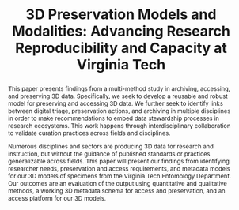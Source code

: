 ---
abstract: 'This paper presents findings from a multi-method study in archiving, accessing,
  and preserving 3D data. Specifically, we seek to develop a reusable and robust model
  for preserving and accessing 3D data. We further seek to identify links between
  digital triage, preservation actions, and archiving in multiple disciplines in order
  to make recommendations to embed data stewardship processes in research ecosystems.
  This work happens through interdisciplinary collaboration to validate curation practices
  across fields and disciplines.


  Numerous disciplines and sectors are producing 3D data for research and instruction,
  but without the guidance of published standards or practices generalizable across
  fields. This paper will present our findings from identifying researcher needs,
  preservation and access requirements, and metadata models for our 3D models of specimens
  from the Virginia Tech Entomology Department. Our outcomes are an evaluation of
  the output using quantitative and qualitative methods, a working 3D metadata schema
  for access and preservation, and an access platform for our 3D models.

  '
creators:
- Kinnaman, Alex
- Saverot, Maureen
- Chen, Yinlin
- Long, Kara
- Polys, Nicholas
- Nesbit, Sterling
- Stocker, Michelle
- Xiao, Shuhai
- Hall, Nathan
date: null
document_url: https://services.phaidra.univie.ac.at/api/object/o:1424939/download
grand_parent: iPRES
institutions:
- Virginia Tech
keywords:
- digital preservation
- 3d curation
- 3d access
- 3d metadata
- 3d modeling
landing_page_url: https://phaidra.univie.ac.at/o:1424939
language: eng
layout: publication
license: CC BY 4.0 International
notes_url: null
parent: iPRES 2021
publication_type: paper
size: 208635
slides_url: null
source_name: iPRES
title: '3D Preservation Models and Modalities: Advancing Research Reproducibility
  and Capacity at Virginia Tech'
year: 2021
---
